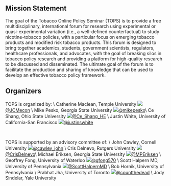 ## Mission Statement

The goal of the Tobacco Online Policy Seminar (TOPS) is to provide a free multidisciplinary, international forum for research using experimental or quasi-experimental variation (i.e., a well-defined counterfactual) to study nicotine-tobacco policies, with a particular focus on emerging tobacco products and modified risk tobacco products. This forum is designed to bring together academics, students, government scientists, regulators, healthcare professionals, and advocates, with the goal of breaking silos in tobacco policy research and providing a platform for high-quality research to be discussed and disseminated. The ultimate goal of the forum is to facilitate the production and sharing of knowledge that can be used to develop an effective tobacco policy framework.

## Organizers

TOPS is organized by: \\
Catherine Maclean, Temple University <img src="https://img.icons8.com/fluent/22/000000/twitter.png"/>[@JCMecon](https://twitter.com/JCMecon) \\
Mike Pesko, Georgia State University <img src="https://img.icons8.com/fluent/22/000000/twitter.png"/>[@mikepesko](https://twitter.com/mikepesko)\\
Ce Shang, Ohio State University <img src="https://img.icons8.com/fluent/22/000000/twitter.png"/>[@Ce_Shang_HE](https://twitter.com/Ce_Shang_HE) \\
Justin White, University of California-San Francisco <img src="https://img.icons8.com/fluent/22/000000/twitter.png"/>[@justinswhite](https://twitter.com/justinswhite)


<br>

TOPS is supported by an advisory committee of: \\
John Cawley, Cornell University <img src="https://img.icons8.com/fluent/22/000000/twitter.png"/>[@cawley_john](https://twitter.com/cawley_john) \\
Cris Delnevo, Rutgers University <img src="https://img.icons8.com/fluent/22/000000/twitter.png"/>[@CrisDelnevo](https://twitter.com/CrisDelnevo)\\
Michael Eriksen, Georgia State University <img src="https://img.icons8.com/fluent/22/000000/twitter.png"/>[@MPEriksen](https://twitter.com/MPEriksen) \\
Geoffrey Fong, University of Waterloo <img src="https://img.icons8.com/fluent/22/000000/twitter.png"/>[@gfong570](https://twitter.com/gfong570) \\
Scott Halpern MD, University of Pennsylvania <img src="https://img.icons8.com/fluent/22/000000/twitter.png"/>[@ScottHalpernMD](https://twitter.com/ScottHalpernMD) \\
Bob Hornik, University of Pennsylvania \\
Prabhat Jha, University of Toronto <img src="https://img.icons8.com/fluent/22/000000/twitter.png"/>[@countthedead](https://twitter.com/countthedead) \\
Jody Sindelar, Yale University



<!-- <img src="https://img.icons8.com/fluent/22/000000/twitter.png"/> -->
